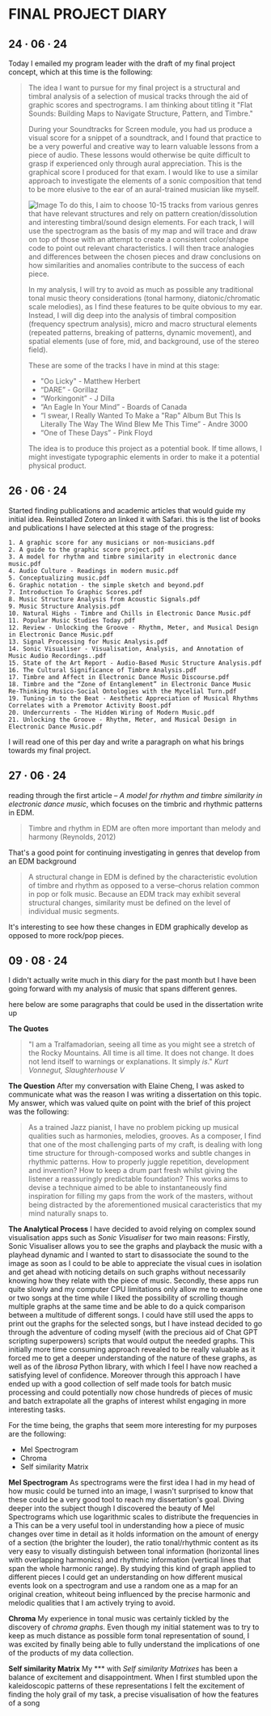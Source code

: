 # FINAL PROJECT DIARY

## 24 · 06 · 24
Today I emailed my program leader with the draft of my final project concept, which at this time is the following:

> The idea I want to pursue for my final project is a structural and timbral analysis of a selection of musical tracks through the aid of graphic scores and spectrograms. I am thinking about titling it "Flat Sounds: Building Maps to Navigate Structure, Pattern, and Timbre."
 >
>During your Soundtracks for Screen module, you had us produce a visual score for a snippet of a soundtrack, and I found that practice to be a very powerful and creative way to learn valuable lessons from a piece of audio. These lessons would otherwise be quite difficult to grasp if experienced only through aural appreciation. This is the graphical score I produced for that exam. I would like to use a similar approach to investigate the elements of a sonic composition that tend to be more elusive to the ear of an aural-trained musician like myself.
> 
> ![Image](blob:https://stackedit.io/1776a279-35c0-4b6f-9e7e-a88735780bc6)
>  To do this, I aim to choose 10-15 tracks from various genres that have relevant structures and rely on pattern creation/dissolution and interesting timbral/sound design elements. For each track, I will use the spectrogram as the basis of my map and will trace and draw on top of those with an attempt to create a consistent color/shape code to point out relevant characteristics. I will then trace analogies and differences between the chosen pieces and draw conclusions on how similarities and anomalies contribute to the success of each piece.
> 
> In my analysis, I will try to avoid as much as possible any traditional tonal music theory considerations (tonal harmony, diatonic/chromatic scale melodies), as I find these features to be quite obvious to my ear. Instead, I will dig deep into the analysis of timbral composition (frequency spectrum analysis), micro and macro structural elements (repeated patterns, breaking of patterns, dynamic movement), and spatial elements (use of fore, mid, and background, use of the stereo field).
> 
> These are some of the tracks I have in mind at this stage:
> 
> -   "Oo Licky" - Matthew Herbert
> -   “DARE” - Gorillaz
> -   “Workingonit” - J Dilla
> -   “An Eagle In Your Mind” - Boards of Canada
> -   “I swear, I Really Wanted To Make a "Rap" Album But This Is Literally The Way The Wind Blew Me This Time” - Andre 3000
> -   “One of These Days” - Pink Floyd
> 
> The idea is to produce this project as a potential book. If time allows, I might investigate typographic elements in order to make it  a potential physical product.

## 26 · 06 · 24

Started finding publications and academic articles that would guide my initial idea. Reinstalled Zotero an linked it with Safari. this is the list of books and publications I have selected at this stage of the progress:


	1. A graphic score for any musicians or non-musicians.pdf
	2. A guide to the graphic score project.pdf
	3. A model for rhythm and timbre similarity in electronic dance music.pdf
	4. Audio Culture - Readings in modern music.pdf
	5. Conceptualizing music.pdf
	6. Graphic notation - the simple sketch and beyond.pdf
	7. Introduction To Graphic Scores.pdf
	8. Music Structure Analysis from Acoustic Signals.pdf
	9. Music Structure Analysis.pdf
	10. Natural Highs - Timbre and Chills in Electronic Dance Music.pdf
	11. Popular Music Studies Today.pdf
	12. Review - Unlocking the Groove - Rhythm, Meter, and Musical Design in Electronic Dance Music.pdf
	13. Signal Processing for Music Analysis.pdf
	14. Sonic Visualiser - Visualisation, Analysis, and Annotation of Music Audio Recordings..pdf
	15. State of the Art Report - Audio-Based Music Structure Analysis.pdf
	16. The Cultural Significance of Timbre Analysis.pdf
	17. Timbre and Affect in Electronic Dance Music Discourse.pdf
	18. Timbre and the “Zone of Entanglement” in Electronic Dance Music Re-Thinking Musico-Social Ontologies with the Mycelial Turn.pdf
	19. Tuning-in to the Beat - Aesthetic Appreciation of Musical Rhythms Correlates with a Premotor Activity Boost.pdf
	20. Undercurrents - The Hidden Wiring of Modern Music.pdf 
	21. Unlocking the Groove - Rhythm, Meter, and Musical Design in Electronic Dance Music.pdf

I will read one of this per day and write a paragraph on what his brings towards my final project.

## 27 · 06 · 24

reading through the first article – *A model for rhythm and timbre similarity in electronic dance music*, which focuses on the timbric and rhythmic patterns in EDM.
>Timbre and rhythm in EDM are often more important than melody and harmony (Reynolds, 2012)

That's a good point for continuing investigating in genres that develop from an EDM background

> A structural change in EDM is defined by the characteristic evolution of timbre and rhythm as opposed to a verse–chorus relation common in pop or folk music. Because an EDM track may exhibit several structural changes, similarity must be defined on the level of individual music segments.

It's interesting to see how these changes in EDM graphically develop as opposed to more rock/pop pieces.

## 09 · 08 · 24
I didn't actually write much in this diary for the past month but I have been going forward with my analysis of music that spans different genres.

here below are some paragraphs that could be used in the dissertation write up


**The Quotes**

> "I am a Tralfamadorian, seeing all time as you might see a stretch of the Rocky Mountains. All time is all time. It does not change. It does not lend itself to warnings or explanations. It simply *is*."
*Kurt Vonnegut, Slaughterhouse V*

**The Question**
After my conversation with Elaine Cheng, I was asked to communicate what was the reason I was writing a dissertation on this topic. My answer, which was valued quite on point with the brief of this project was the following:



> As a trained Jazz pianist, I have no problem picking up musical qualities such as harmonies, melodies, grooves. 
As a composer, I find that one of the most challenging parts of my craft, is dealing with long time structure for through-composed works and subtle changes in rhythmic patterns. How to properly juggle repetition, development and invention? How to keep a drum part fresh  whilst giving the listener a reassuringly predictable foundation?
This works aims to devise a technique aimed to be able to instantaneously find inspiration for filling my gaps  from the work of the masters, without being distracted by the aforementioned musical caracteristics that my mind naturally snaps to.

**The Analytical Process**
I have decided to avoid relying on complex sound visualisation apps such as *Sonic Visualiser* for two main reasons: Firstly, Sonic Visualiser allows you to see the graphs and playback the music with a playhead dynamic and I wanted to start to disassociate the sound to the image as soon as I could to be able to appreciate the visual cues in isolation and get ahead with noticing details on such graphs without necessarily knowing how they relate with the piece of music. Secondly, these apps run quite slowly and my computer CPU limitations only allow me to examine one or two songs at the time while I liked the possibility of scrolling though multiple graphs at the same time and be able to do a quick comparison between a multitude of different songs. I could have still used the apps to print out the graphs for the selected songs, but I have instead decided to go through the adventure of coding myself (with the precious aid of Chat GPT scripting superpowers) scripts that would output the needed graphs. This initially more time consuming approach revealed to be really valuable as it forced me to get a deeper understanding of the nature of these graphs, as well as of the *librosa* Python library, with which I feel I have now reached a satisfying level of confidence. Moreover through this approach I have ended up with a good collection of self made tools for batch music processing and could potentially now chose hundreds of pieces of music and batch extrapolate all the graphs of interest whilst engaging in more interesting tasks.


For the time being, the graphs that seem more interesting for my purposes are the following:

 - Mel Spectrogram 
 - Chroma 
 - Self similarity Matrix

 **Mel Spectrogram** 
As spectrograms were the first idea I had in my head of how music could be turned into an image, I wasn't surprised to know that these could be a very good tool to reach my dissertation's goal. Diving deeper into the subject though I discovered the beauty of Mel Spectrograms which use logarithmic scales to distribute the frequencies in a This can be a very useful tool in understanding how a piece of music changes over time in detail as it holds information on the amount of energy of a section (the brighter the louder), the ratio tonal/rhythmic content as its very easy to visually distinguish between tonal information (horizontal lines with overlapping harmonics) and rhythmic information (vertical lines that span the whole harmonic range). By studying this kind of graph applied to different pieces I could get an understanding on how different musical events look on a spectrogram and use a random one as a map for an original creation, whiteout being influenced by the precise harmonic and melodic qualities that I am actively trying to avoid.

**Chroma**
My experience in tonal music was certainly tickled by the discovery of *chroma graphs*. Even though my initial statement was to try to keep as much distance as possible form tonal representation of sound, I was  excited by finally being able to fully understand the implications of one of the products of my data collection.


**Self similarity Matrix**
My *** with *Self similarity Matrixes* has been a balance of excitement and disappointment. When I first stumbled upon the kaleidoscopic patterns of these representations I felt the excitement of finding the holy grail of my task, a precise visualisation of how the features of a song 
<!--stackedit_data:
eyJoaXN0b3J5IjpbNDQxOTc1MzY4LC0xOTYwMTA1NDg3XX0=
-->